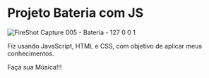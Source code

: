 # Projeto Bateria com JS

![FireShot Capture 005 - Bateria - 127 0 0 1](https://user-images.githubusercontent.com/101364011/199555313-b5b86b01-e3e2-4161-9a67-13c76698e3aa.png)

Fiz usando JavaScript, HTML e CSS, com objetivo de aplicar meus conhecimentos.

Faça sua Música!!!
